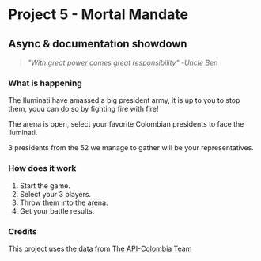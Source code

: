 # Project 5 -  Mortal Mandate

## Async & documentation showdown

> *"With great power comes great responsibility"*
> -*Uncle Ben*

### What is happening

The Iluminati have amassed a big president army, it is up to you to stop them, youu can do so by fighting fire with fire!

The arena is open, select your favorite Colombian presidents to face the iluminati.

3 presidents from the 52 we manage to gather will be your representatives.

### How does it work

1. Start the game.
1. Select your 3 players.
1. Throw them into the arena.
1. Get your battle results.


### Credits 

This project uses the data from [The API-Colombia Team](https://api-colombia.com/)
